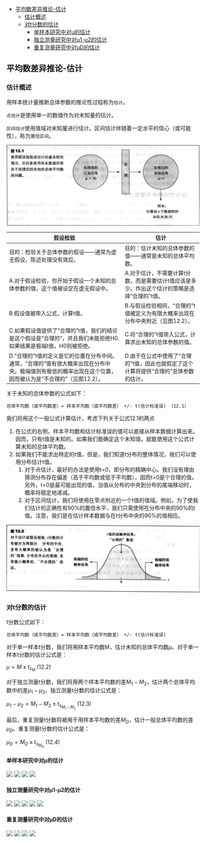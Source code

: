 - [平均数差异推论-估计](#%e5%b9%b3%e5%9d%87%e6%95%b0%e5%b7%ae%e5%bc%82%e6%8e%a8%e8%ae%ba-%e4%bc%b0%e8%ae%a1)
  - [估计概述](#%e4%bc%b0%e8%ae%a1%e6%a6%82%e8%bf%b0)
  - [对t分数的估计](#%e5%af%b9t%e5%88%86%e6%95%b0%e7%9a%84%e4%bc%b0%e8%ae%a1)
    - [单样本研究中对μ的估计](#%e5%8d%95%e6%a0%b7%e6%9c%ac%e7%a0%94%e7%a9%b6%e4%b8%ad%e5%af%b9%ce%bc%e7%9a%84%e4%bc%b0%e8%ae%a1)
    - [独立测量研究中对μ1-μ2的估计](#%e7%8b%ac%e7%ab%8b%e6%b5%8b%e9%87%8f%e7%a0%94%e7%a9%b6%e4%b8%ad%e5%af%b9%ce%bc1-%ce%bc2%e7%9a%84%e4%bc%b0%e8%ae%a1)
    - [重复测量研究中对μD的估计](#%e9%87%8d%e5%a4%8d%e6%b5%8b%e9%87%8f%e7%a0%94%e7%a9%b6%e4%b8%ad%e5%af%b9%ce%bcd%e7%9a%84%e4%bc%b0%e8%ae%a1)

## 平均数差异推论-估计
### 估计概述
用样本统计量推断总体参数的推论性过程称为`估计`。

`点估计`是使用单一的数值作为对未知量的估计。

`区间估计`使用值域对未知量进行估计。区间估计伴随着一定水平的信心（或可能性），称为`置信区间`。

![](estimation1.png)

假设检验 | 估计
-----|---
目的：检验关于总体参数的假设——通常为虚无假设，陈述处理没有效应。 | 目的：估计未知的总体参数的值——通常是未知的总体平均数。
A.对于假设检验，你开始于假设一个未知的总体参数的值，这个值被设定在虚无假设中。 | A.对于估计，不需要计算t分数，而是需要估计t值应该是多少。作出这个估计的策略是选择“合理的”t值。
B.假设值被带入公式，计算t值。 | B.与假设检验相同，“合理的”t值被定义为有限大概率出现在分布中央附近（见图12.2）。
C.如果假设值提供了“合理的”t值，我们的结论是这个假设是“合理的”，并且我们未能拒绝H0.如果结果是极端t值，H0则被拒绝。 | C.将“合理的”t值带入公式，计算求出未知的总体参数的值。
D.“合理的”t值的定义是它的位置在分布中间。通常，“合理的”值有很大概率出现在分布中央。极端值则有极低的概率出现在这个位置，因而被认为是“不合理的”（见图12.2）。 | D.由于在公式中使用了“合理的”t值，因此也就假定了这个计算将提供“合理的”总体参数的估计。


关于未知的总体参数的公式如下：

    总体平均数（或平均数差）= 样本平均数（或平均数差） +/- t(估计标准误) （12.1）

我们将用这个一般公式计算估计，考虑下列关于公式12.1的两点

1. 在公式的右侧，样本平均数和估计标准误的值可以直接从样本数据计算出来。因而，只有t值是未知的。如果我们能确定这个未知值，就能使用这个公式计算未知的总体平均数。
2. 如果我们不能求出特定的t值，但是，我们知道t分布的整体情况，我们可以使用分布估计t值。
    1. 对于点估计，最好的办法是使用t=0，即分布的精确中心。我们没有理由猜测分布存在偏差（高于平均数或低于平均数），因而t=0是个合理的值。另外，t=0是最可能出现的值，当值从分布的中央到分布的尾端移动时，概率将稳定地递减。
    2. 对于区间估计，我们将使用在零点附近的一个t值的值域。例如，为了使我们估计的正确性有90%的置信水平，我们只需使用在分布中央的90%的t值。注意，我们是在估计样本数据与在t分布中央的90%的值相应。

![](estimation2.png)

### 对t分数的估计
t分数公式如下：

    总体平均数（或平均数差）= 样本平均数（或平均数差） +/- t(估计标准误)

对于单一样本t分数，我们将用样本平均数M，估计未知的总体平均数$\mu$。对于单一样本t分数的估计公式是：

$\mu=M \pm t_{s_M}\ (12.2)$

对于独立测量t分数，我们将用两个样本平均数的差$M_1-M_2$，估计两个总体平均数中的差$\mu_1-\mu_2$。独立测量t分数的估计公式是：

$\mu_1-\mu_2=M_1-M_2 \pm t_{s_{M_1-M_2}}\ (12.3)$

最后，重复测量t分数将被用于用样本平均数的差$M_D$，估计一般总体平均数的差$\mu_D$。重复测量t分数的估计公式是：

$\mu_D=M_D \pm t_{s_{M_D}}\ (12.4)$

#### 单样本研究中对μ的估计
![](http://ou8qjsj0m.bkt.clouddn.com//17-10-26/41426605.jpg)
![](http://ou8qjsj0m.bkt.clouddn.com//17-10-26/69167980.jpg)
![](http://ou8qjsj0m.bkt.clouddn.com//17-10-26/23721064.jpg)
![](http://ou8qjsj0m.bkt.clouddn.com//17-10-26/35322282.jpg)

#### 独立测量研究中对μ1-μ2的估计
![](http://ou8qjsj0m.bkt.clouddn.com//17-10-26/66580067.jpg)
![](http://ou8qjsj0m.bkt.clouddn.com//17-10-26/5807795.jpg)
![](http://ou8qjsj0m.bkt.clouddn.com//17-10-26/86728059.jpg)
![](http://ou8qjsj0m.bkt.clouddn.com//17-10-26/3574181.jpg)
![](http://ou8qjsj0m.bkt.clouddn.com//17-10-26/81170086.jpg)

#### 重复测量研究中对μD的估计
![](http://ou8qjsj0m.bkt.clouddn.com//17-10-26/48985596.jpg)
![](http://ou8qjsj0m.bkt.clouddn.com//17-10-26/73468178.jpg)
![](http://ou8qjsj0m.bkt.clouddn.com//17-10-26/25649339.jpg)
![](http://ou8qjsj0m.bkt.clouddn.com//17-10-26/80351387.jpg)